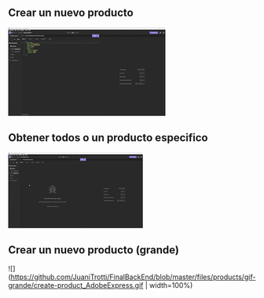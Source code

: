 ## Crear un nuevo producto
![](https://github.com/JuaniTrotti/FinalBackEnd/blob/master/files/products/gif/create-product_AdobeExpress.gif)

## Obtener todos o un producto especifico
![](https://github.com/JuaniTrotti/FinalBackEnd/blob/master/files/products/gif/get-products_AdobeExpress.gif)

## Crear un nuevo producto (grande)
![](https://github.com/JuaniTrotti/FinalBackEnd/blob/master/files/products/gif-grande/create-product_AdobeExpress.gif | width=100%)